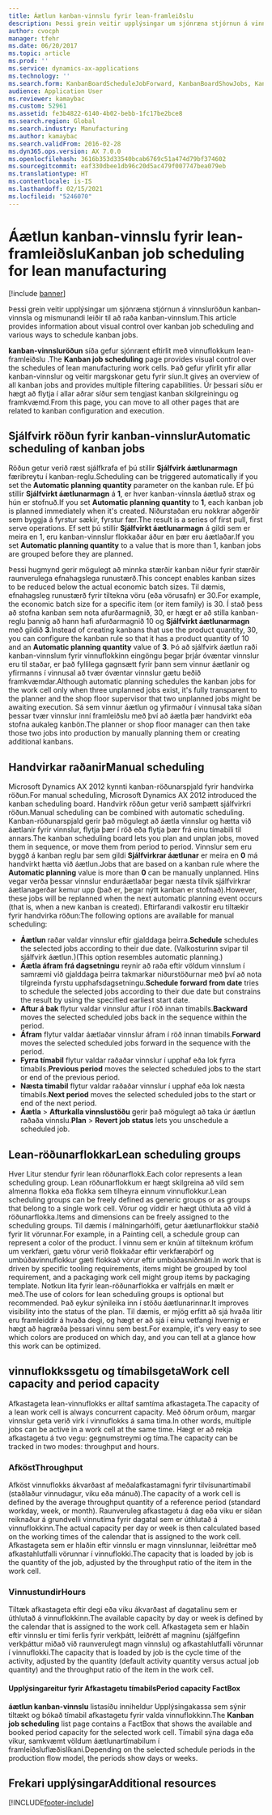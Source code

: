 ```yaml
---
title: Áætlun kanban-vinnslu fyrir lean-framleiðslu
description: Þessi grein veitir upplýsingar um sjónræna stjórnun á vinnsluröðun kanban-vinnsla og mismunandi leiðir til að raða kanban-vinnslum.
author: cvocph
manager: tfehr
ms.date: 06/20/2017
ms.topic: article
ms.prod: ''
ms.service: dynamics-ax-applications
ms.technology: ''
ms.search.form: KanbanBoardScheduleJobForward, KanbanBoardShowJobs, KanbanJobSchedulingListPage
audience: Application User
ms.reviewer: kamaybac
ms.custom: 52961
ms.assetid: fe3b4822-6140-4b02-bebb-1fc17be2bce8
ms.search.region: Global
ms.search.industry: Manufacturing
ms.author: kamaybac
ms.search.validFrom: 2016-02-28
ms.dyn365.ops.version: AX 7.0.0
ms.openlocfilehash: 3616b353d33540bcab6769c51a474d79bf374602
ms.sourcegitcommit: eaf330dbee1db96c20d5ac479f007747bea079eb
ms.translationtype: HT
ms.contentlocale: is-IS
ms.lasthandoff: 02/15/2021
ms.locfileid: "5246070"
---
```

# <a name="kanban-job-scheduling-for-lean-manufacturing"></a><span data-ttu-id="d0b02-103">Áætlun kanban-vinnslu fyrir lean-framleiðslu</span><span class="sxs-lookup"><span data-stu-id="d0b02-103">Kanban job scheduling for lean manufacturing</span></span>

[!include [banner](../includes/banner.md)]

<span data-ttu-id="d0b02-104">Þessi grein veitir upplýsingar um sjónræna stjórnun á vinnsluröðun kanban-vinnsla og mismunandi leiðir til að raða kanban-vinnslum.</span><span class="sxs-lookup"><span data-stu-id="d0b02-104">This article provides information about visual control over kanban job scheduling and various ways to schedule kanban jobs.</span></span>  

<span data-ttu-id="d0b02-105">**kanban-vinnsluröðun** síða gefur sjónrænt eftirlit með vinnuflokkum lean-framleiðslu .</span><span class="sxs-lookup"><span data-stu-id="d0b02-105">The **Kanban job scheduling** page provides visual control over the schedules of lean manufacturing work cells.</span></span> <span data-ttu-id="d0b02-106">Það gefur yfirlit yfir allar kanban-vinnslur og veitir margskonar getu fyrir síun.</span><span class="sxs-lookup"><span data-stu-id="d0b02-106">It gives an overview of all kanban jobs and provides multiple filtering capabilities.</span></span> <span data-ttu-id="d0b02-107">Úr þessari síðu er hægt að flytja í allar aðrar síður sem tengjast kanban skilgreiningu og framkvæmd.</span><span class="sxs-lookup"><span data-stu-id="d0b02-107">From this page, you can move to all other pages that are related to kanban configuration and execution.</span></span>

## <a name="automatic-scheduling-of-kanban-jobs"></a><span data-ttu-id="d0b02-108">Sjálfvirk röðun fyrir kanban-vinnslur</span><span class="sxs-lookup"><span data-stu-id="d0b02-108">Automatic scheduling of kanban jobs</span></span>
<span data-ttu-id="d0b02-109">Röðun getur verið ræst sjálfkrafa ef þú stillir **Sjálfvirk áætlunarmagn** færibreytu í kanban-reglu.</span><span class="sxs-lookup"><span data-stu-id="d0b02-109">Scheduling can be triggered automatically if you set the **Automatic planning quantity** parameter on the kanban rule.</span></span> <span data-ttu-id="d0b02-110">Ef þú stillir **Sjálfvirkt áætlunarmagn** á **1**, er hver kanban-vinnsla áætluð strax og hún er stofnuð.</span><span class="sxs-lookup"><span data-stu-id="d0b02-110">If you set **Automatic planning quantity** to **1**, each kanban job is planned immediately when it's created.</span></span> <span data-ttu-id="d0b02-111">Niðurstaðan eru nokkrar aðgerðir sem byggja á fyrstur sækir, fyrstur fær.</span><span class="sxs-lookup"><span data-stu-id="d0b02-111">The result is a series of first pull, first serve operations.</span></span> <span data-ttu-id="d0b02-112">Ef sett þú stillir **Sjálfvirkt áætlunarmagn** á gildi sem er meira en 1, eru kanban-vinnslur flokkaðar áður en þær eru áætlaðar.</span><span class="sxs-lookup"><span data-stu-id="d0b02-112">If you set **Automatic planning quantity** to a value that is more than 1, kanban jobs are grouped before they are planned.</span></span> 

<span data-ttu-id="d0b02-113">Þessi hugmynd gerir mögulegt að minnka stærðir kanban niður fyrir stærðir raunverulega efnahagslega runustærð.</span><span class="sxs-lookup"><span data-stu-id="d0b02-113">This concept enables kanban sizes to be reduced below the actual economic batch sizes.</span></span> <span data-ttu-id="d0b02-114">Til dæmis, efnahagsleg runustærð fyrir tiltekna vöru (eða vörusafn) er 30.</span><span class="sxs-lookup"><span data-stu-id="d0b02-114">For example, the economic batch size for a specific item (or item family) is 30.</span></span> <span data-ttu-id="d0b02-115">Í stað þess að stofna kanban sem nota afurðarmagnið, 30, er hægt er að stilla kanban-reglu þannig að hann hafi afurðarmagnið 10 og **Sjálfvirkt áætlunarmagn** með gildið **3**.</span><span class="sxs-lookup"><span data-stu-id="d0b02-115">Instead of creating kanbans that use the product quantity, 30, you can configure the kanban rule so that it has a product quantity of 10 and an **Automatic planning quantity** value of **3**.</span></span> <span data-ttu-id="d0b02-116">Þó að sjálfvirk áætlun raði kanban-vinnslum fyrir vinnuflokkinn eingöngu  þegar þrjár óvæntar vinnslur eru til staðar, er það fyllilega gagnsætt fyrir þann sem vinnur áætlanir og yfirmanns í vinnusal að tvær óvæntar vinnslur gætu beðið framkvæmdar.</span><span class="sxs-lookup"><span data-stu-id="d0b02-116">Although automatic planning schedules the kanban jobs for the work cell only when three unplanned jobs exist, it's fully transparent to the planner and the shop floor supervisor that two unplanned jobs might be awaiting execution.</span></span> <span data-ttu-id="d0b02-117">Sá sem vinnur áætlun og yfirmaður í vinnusal taka síðan þessar tvær vinnslur inní framleiðslu með því að áætla þær handvirkt eða stofna aukaleg kanbön.</span><span class="sxs-lookup"><span data-stu-id="d0b02-117">The planner or shop floor manager can then take those two jobs into production by manually planning them or creating additional kanbans.</span></span>

## <a name="manual-scheduling"></a><span data-ttu-id="d0b02-118">Handvirkar raðanir</span><span class="sxs-lookup"><span data-stu-id="d0b02-118">Manual scheduling</span></span>
<span data-ttu-id="d0b02-119">Microsoft Dynamics AX 2012 kynnti kanban-röðunarspjald fyrir handvirka röðun.</span><span class="sxs-lookup"><span data-stu-id="d0b02-119">For manual scheduling, Microsoft Dynamics AX 2012 introduced the kanban scheduling board.</span></span> <span data-ttu-id="d0b02-120">Handvirk röðun getur verið samþætt sjálfvirkri röðun.</span><span class="sxs-lookup"><span data-stu-id="d0b02-120">Manual scheduling can be combined with automatic scheduling.</span></span> <span data-ttu-id="d0b02-121">Kanban-röðunarspjald gerir það mögulegt að áætla vinnslur og hætta við áætlanir fyrir vinnslur, flytja þær í röð eða flytja þær frá einu tímabili til annars.</span><span class="sxs-lookup"><span data-stu-id="d0b02-121">The kanban scheduling board lets you plan and unplan jobs, moved them in sequence, or move them from period to period.</span></span> <span data-ttu-id="d0b02-122">Vinnslur sem eru byggð á kanban reglu þar sem gildi **Sjálfvirkrar áætlunar** er meira en **0** má handvirkt hætta við áætlun.</span><span class="sxs-lookup"><span data-stu-id="d0b02-122">Jobs that are based on a kanban rule where the **Automatic planning** value is more than **0** can be manually unplanned.</span></span> <span data-ttu-id="d0b02-123">Hins vegar verða þessar vinnslur enduráætlaðar  þegar næsta tilvik sjálfvirkrar áætlanagerðar kemur upp (það er, þegar nýtt kanban er stofnað).</span><span class="sxs-lookup"><span data-stu-id="d0b02-123">However, these jobs will be replanned when the next automatic planning event occurs (that is, when a new kanban is created).</span></span> <span data-ttu-id="d0b02-124">Eftirfarandi valkostir eru tiltækir fyrir handvirka röðun:</span><span class="sxs-lookup"><span data-stu-id="d0b02-124">The following options are available for manual scheduling:</span></span>

-   <span data-ttu-id="d0b02-125">**Áætlun** raðar valdar vinnslur eftir gjalddaga þeirra.</span><span class="sxs-lookup"><span data-stu-id="d0b02-125">**Schedule** schedules the selected jobs according to their due date.</span></span> <span data-ttu-id="d0b02-126">(Valkosturinn svipar til sjálfvirk áætlun.)</span><span class="sxs-lookup"><span data-stu-id="d0b02-126">(This option resembles automatic planning.)</span></span>
-   <span data-ttu-id="d0b02-127">**Áætla áfram frá dagsetningu** reynir að raða eftir völdum vinnslum í samræmi við gjalddaga þeirra takmarkar niðurstöðurnar með því að nota tilgreinda fyrstu upphafsdagsetningu.</span><span class="sxs-lookup"><span data-stu-id="d0b02-127">**Schedule forward from date** tries to schedule the selected jobs according to their due date but constrains the result by using the specified earliest start date.</span></span>
-   <span data-ttu-id="d0b02-128">**Aftur á bak** flytur valdar vinnslur aftur í röð innan tímabils.</span><span class="sxs-lookup"><span data-stu-id="d0b02-128">**Backward** moves the selected scheduled jobs back in the sequence within the period.</span></span>
-   <span data-ttu-id="d0b02-129">**Áfram** flytur valdar áætlaðar vinnslur áfram í röð innan tímabils.</span><span class="sxs-lookup"><span data-stu-id="d0b02-129">**Forward** moves the selected scheduled jobs forward in the sequence with the period.</span></span>
-   <span data-ttu-id="d0b02-130">**Fyrra tímabil** flytur valdar raðaðar vinnslur í upphaf eða lok fyrra tímabils.</span><span class="sxs-lookup"><span data-stu-id="d0b02-130">**Previous period** moves the selected scheduled jobs to the start or end of the previous period.</span></span>
-   <span data-ttu-id="d0b02-131">**Næsta tímabil** flytur valdar raðaðar vinnslur í upphaf eða lok næsta tímabils.</span><span class="sxs-lookup"><span data-stu-id="d0b02-131">**Next period** moves the selected scheduled jobs to the start or end of the next period.</span></span>
-   <span data-ttu-id="d0b02-132">**Áætla** &gt; **Afturkalla vinnslustöðu** gerir það mögulegt að taka úr áætlun raðaða vinnslu.</span><span class="sxs-lookup"><span data-stu-id="d0b02-132">**Plan** &gt; **Revert job status** lets you unschedule a scheduled job.</span></span>

## <a name="lean-scheduling-groups"></a><span data-ttu-id="d0b02-133">Lean-röðunarflokkar</span><span class="sxs-lookup"><span data-stu-id="d0b02-133">Lean scheduling groups</span></span>
<span data-ttu-id="d0b02-134">Hver Litur stendur fyrir lean röðunarflokk.</span><span class="sxs-lookup"><span data-stu-id="d0b02-134">Each color represents a lean scheduling group.</span></span> <span data-ttu-id="d0b02-135">Lean röðunarflokkum er hægt skilgreina að vild sem almenna flokka eða flokka sem tilheyra einnum vinnuflokkur.</span><span class="sxs-lookup"><span data-stu-id="d0b02-135">Lean scheduling groups can be freely defined as generic groups or as groups that belong to a single work cell.</span></span> <span data-ttu-id="d0b02-136">Vörur og víddir er hægt úthluta að vild á röðunarflokka.</span><span class="sxs-lookup"><span data-stu-id="d0b02-136">Items and dimensions can be freely assigned to the scheduling groups.</span></span> <span data-ttu-id="d0b02-137">Til dæmis í málningarhólfi, getur áætlunarflokkur staðið fyrir lit vörunnar.</span><span class="sxs-lookup"><span data-stu-id="d0b02-137">For example, in a Painting cell, a schedule group can represent a color of the product.</span></span> <span data-ttu-id="d0b02-138">Í vinnu sem er knúin af tilteknum kröfum um verkfæri, gætu vörur verið flokkaðar eftir verkfæraþörf og umbúðavinnuflokkur gæti flokkað vörur eftir umbúðasniðmáti.</span><span class="sxs-lookup"><span data-stu-id="d0b02-138">In work that is driven by specific tooling requirements, items might be grouped by tool requirement, and a packaging work cell might group items by packaging template.</span></span> <span data-ttu-id="d0b02-139">Notkun lita fyrir lean-röðunarflokka er valfrjáls en mælt er með.</span><span class="sxs-lookup"><span data-stu-id="d0b02-139">The use of colors for lean scheduling groups is optional but recommended.</span></span> <span data-ttu-id="d0b02-140">Það eykur sýnileika inn í stöðu áætlunarinnar.</span><span class="sxs-lookup"><span data-stu-id="d0b02-140">It improves visibility into the status of the plan.</span></span> <span data-ttu-id="d0b02-141">Til dæmis, er mjög erfitt að sjá hvaða litir eru framleiddir á hvaða degi, og hægt er að sjá í einu vetfangi hvernig er hægt að hagræða þessari vinnu sem best.</span><span class="sxs-lookup"><span data-stu-id="d0b02-141">For example, it's very easy to see which colors are produced on which day, and you can tell at a glance how this work can be optimized.</span></span>

## <a name="work-cell-capacity-and-period-capacity"></a><span data-ttu-id="d0b02-142">vinnuflokkssgetu og tímabilsgeta</span><span class="sxs-lookup"><span data-stu-id="d0b02-142">Work cell capacity and period capacity</span></span>
<span data-ttu-id="d0b02-143">Afkastageta lean-vinnuflokks er alltaf samtíma afkastageta.</span><span class="sxs-lookup"><span data-stu-id="d0b02-143">The capacity of a lean work cell is always concurrent capacity.</span></span> <span data-ttu-id="d0b02-144">Með öðrum orðum, margar vinnslur geta verið virk í vinnuflokks á sama tíma.</span><span class="sxs-lookup"><span data-stu-id="d0b02-144">In other words, multiple jobs can be active in a work cell at the same time.</span></span> <span data-ttu-id="d0b02-145">Hægt er að rekja afkastagetu á tvo vegu: gegnumstreymi og tíma.</span><span class="sxs-lookup"><span data-stu-id="d0b02-145">The capacity can be tracked in two modes: throughput and hours.</span></span>

### <a name="throughput"></a><span data-ttu-id="d0b02-146">Afköst</span><span class="sxs-lookup"><span data-stu-id="d0b02-146">Throughput</span></span>

<span data-ttu-id="d0b02-147">Afköst vinnuflokks ákvarðast af meðalafkastamagni fyrir tilvísunartímabil (staðlaður vinnudagur, viku eða mánuð).</span><span class="sxs-lookup"><span data-stu-id="d0b02-147">The capacity of a work cell is defined by the average throughput quantity of a reference period (standard workday, week, or month).</span></span> <span data-ttu-id="d0b02-148">Raunveruleg afkastagetu á dag eða viku er síðan reiknaður á grundvelli vinnutíma fyrir dagatal sem er úthlutað á vinnuflokkinn.</span><span class="sxs-lookup"><span data-stu-id="d0b02-148">The actual capacity per day or week is then calculated based on the working times of the calendar that is assigned to the work cell.</span></span> <span data-ttu-id="d0b02-149">Afkastageta sem er hlaðin eftir vinnslu er magn vinnslunnar, leiðréttar með afkastahlutfalli vörunnar í vinnuflokki.</span><span class="sxs-lookup"><span data-stu-id="d0b02-149">The capacity that is loaded by job is the quantity of the job, adjusted by the throughput ratio of the item in the work cell.</span></span>

### <a name="hours"></a><span data-ttu-id="d0b02-150">Vinnustundir</span><span class="sxs-lookup"><span data-stu-id="d0b02-150">Hours</span></span>

<span data-ttu-id="d0b02-151">Tiltæk afkastageta eftir degi eða viku ákvarðast af dagatalinu sem er úthlutað á vinnuflokkinn.</span><span class="sxs-lookup"><span data-stu-id="d0b02-151">The available capacity by day or week is defined by the calendar that is assigned to the work cell.</span></span> <span data-ttu-id="d0b02-152">Afkastageta sem er hlaðin eftir vinnslu er tími ferlis fyrir verkþátt, leiðrétt af magninu (sjálfgefinn verkþáttur miðað við raunverulegt magn vinnslu) og afkastahlutfalli vörunnar í vinnuflokki.</span><span class="sxs-lookup"><span data-stu-id="d0b02-152">The capacity that is loaded by job is the cycle time of the activity, adjusted by the quantity (default activity quantity versus actual job quantity) and the throughput ratio of the item in the work cell.</span></span>

#### <a name="period-capacity-factbox"></a><span data-ttu-id="d0b02-153">Upplýsingareitur fyrir Afkastagetu tímabils</span><span class="sxs-lookup"><span data-stu-id="d0b02-153">Period capacity FactBox</span></span>

<span data-ttu-id="d0b02-154">**áætlun kanban-vinnslu** listasíðu inniheldur Upplýsingakassa sem sýnir tiltækt og bókað tímabil afkastagetu fyrir valda vinnuflokkinn.</span><span class="sxs-lookup"><span data-stu-id="d0b02-154">The **Kanban job scheduling** list page contains a FactBox that shows the available and booked period capacity for the selected work cell.</span></span> <span data-ttu-id="d0b02-155">Tímabil sýna daga eða vikur, samkvæmt völdum áætlunartímabilum í framleiðsluflæðislíkani.</span><span class="sxs-lookup"><span data-stu-id="d0b02-155">Depending on the selected schedule periods in the production flow model, the periods show days or weeks.</span></span>

<a name="additional-resources"></a><span data-ttu-id="d0b02-156">Frekari upplýsingar</span><span class="sxs-lookup"><span data-stu-id="d0b02-156">Additional resources</span></span>
--------





[!INCLUDE[footer-include](../../includes/footer-banner.md)]